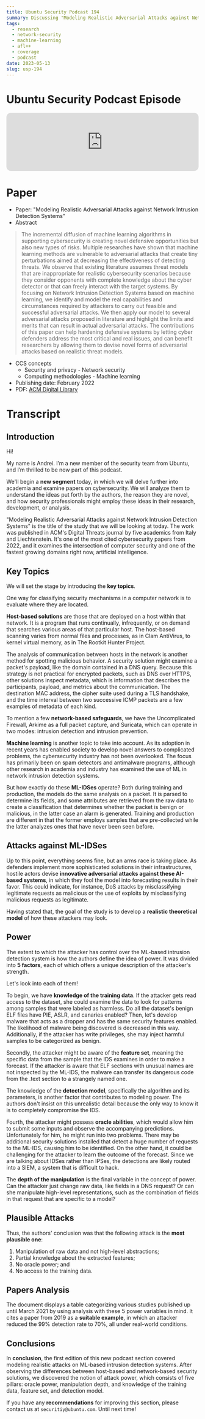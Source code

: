 ```yaml
---
title: Ubuntu Security Podcast 194
summary: Discussing "Modeling Realistic Adversarial Attacks against Network Intrusion Detection Systems"
tags:
  - research
  - network-security
  - machine-learning
  - afl++
  - coverage
  - podcast
date: 2023-05-13
slug: usp-194
---
```


# Ubuntu Security Podcast Episode

<iframe style="border-radius:12px" src="https://open.spotify.com/embed/episode/1yJGM0yCyt94UrWgbKUie5?utm_source=generator&theme=0" width="100%" height="152" frameBorder="0" allowfullscreen="" allow="autoplay; clipboard-write; encrypted-media; fullscreen; picture-in-picture" loading="lazy"></iframe>

# Paper

- Paper: "Modeling Realistic Adversarial Attacks against Network Intrusion Detection Systems"
- Abstract

> The incremental diffusion of machine learning algorithms in supporting cybersecurity is creating novel defensive opportunities but also new types of risks. Multiple researches have shown that machine learning methods are vulnerable to adversarial attacks that create tiny perturbations aimed at decreasing the effectiveness of detecting threats. We observe that existing literature assumes threat models that are inappropriate for realistic cybersecurity scenarios because they consider opponents with complete knowledge about the cyber detector or that can freely interact with the target systems. By focusing on Network Intrusion Detection Systems based on machine learning, we identify and model the real capabilities and circumstances required by attackers to carry out feasible and successful adversarial attacks. We then apply our model to several adversarial attacks proposed in literature and highlight the limits and merits that can result in actual adversarial attacks. The contributions of this paper can help hardening defensive systems by letting cyber defenders address the most critical and real issues, and can benefit researchers by allowing them to devise novel forms of adversarial attacks based on realistic threat models.

- CCS concepts
	- Security and privacy - Network security
	- Computing methodologies - Machine learning
- Publishing date: February 2022
- PDF: [ACM Digital Library](https://dl.acm.org/doi/pdf/10.1145/3469659)

# Transcript

## Introduction

Hi!

My name is Andrei. I’m a new member of the security team from Ubuntu, and I’m thrilled to be now part of this podcast.

We'll begin a **new segment** today, in which we will delve further into academia and examine papers on cybersecurity. We will analyze them to understand the ideas put forth by the authors, the reason they are novel, and how security professionals might employ these ideas in their research, development, or analysis.

"Modeling Realistic Adversarial Attacks against Network Intrusion Detection Systems" is the title of the study that we will be looking at today. The work was published in ACM's Digital Threats journal by five academics from Italy and Liechtenstein. It's one of the most cited cybersecurity papers from 2022, and it examines the intersection of computer security and one of the fastest growing domains right now, artificial intelligence.

## Key Topics

We will set the stage by introducing the **key topics**.

One way for classifying security mechanisms in a computer network is to evaluate where they are located.

**Host-based solutions** are those that are deployed on a host within that network. It is a program that runs continually, infrequently, or on demand that searches various areas of that particular host. The host-based scanning varies from normal files and processes, as in Clam AntiVirus, to kernel virtual memory, as in The Rootkit Hunter Project.

The analysis of communication between hosts in the network is another method for spotting malicious behavior. A security solution might examine a packet's payload, like the domain contained in a DNS query. Because this strategy is not practical for encrypted packets, such as DNS over HTTPS, other solutions inspect metadata, which is information that describes the participants, payload, and metrics about the communication. The destination MAC address, the cipher suite used during a TLS handshake, and the time interval between two successive ICMP packets are a few examples of metadata of each kind.

To mention a few **network-based safeguards**, we have the Uncomplicated Firewall, Arkime as a full packet capture, and Suricata, which can operate in two modes: intrusion detection and intrusion prevention.

**Machine learning** is another topic to take into account. As its adoption in recent years has enabled society to develop novel answers to complicated problems, the cybersecurity industry has not been overlooked. The focus has primarily been on spam detectors and antimalware programs, although other research in academia and industry has examined the use of ML in network intrusion detection systems.

But how exactly do these **ML-IDSes** operate? Both during training and production, the models do the same analysis on a packet. It is parsed to determine its fields, and some attributes are retrieved from the raw data to create a classification that determines whether the packet is benign or malicious, in the latter case an alarm is generated. Training and production are different in that the former employs samples that are pre-collected while the latter analyzes ones that have never been seen before.

## Attacks against ML-IDSes

Up to this point, everything seems fine, but an arms race is taking place. As defenders implement more sophisticated solutions in their infrastructures, hostile actors devise **innovative adversarial attacks against these AI-based systems**, in which they fool the model into forecasting results in their favor. This could indicate, for instance, DoS attacks by misclassifying legitimate requests as malicious or the use of exploits by misclassifying malicious requests as legitimate.

Having stated that, the goal of the study is to develop a **realistic theoretical model** of how these attackers may look.

## Power

The extent to which the attacker has control over the ML-based intrusion detection system is how the authors define the idea of power. It was divided into **5 factors**, each of which offers a unique description of the attacker's strength.

Let's look into each of them!

To begin, we have **knowledge of the training data**. If the attacker gets read access to the dataset, she could examine the data to look for patterns among samples that were labeled as harmless. Do all the dataset's benign ELF files have PIE, ASLR, and canaries enabled? Then, let's develop malware that acts as a dropper and has the same security features enabled. The likelihood of malware being discovered is decreased in this way. Additionally, if the attacker has write privileges, she may inject harmful samples to be categorized as benign.

Secondly, the attacker might be aware of the **feature set**, meaning the specific data from the sample that the IDS examines in order to make a forecast. If the attacker is aware that ELF sections with unusual names are not inspected by the ML-IDS, the malware can transfer its dangerous code from the .text section to a strangely named one.

The knowledge of the **detection model**, specifically the algorithm and its parameters, is another factor that contributes to modeling power. The authors don't insist on this unrealistic detail because the only way to know it is to completely compromise the IDS.

Fourth, the attacker might possess **oracle abilities**, which would allow him to submit some inputs and observe the accompanying predictions. Unfortunately for him, he might run into two problems. There may be additional security solutions installed that detect a huge number of requests to the ML-IDS, causing him to be identified. On the other hand, it could be challenging for the attacker to learn the outcome of the forecast. Since we are talking about IDSes rather than IPSes, the detections are likely routed into a SIEM, a system that is difficult to hack.

The **depth of the manipulation** is the final variable in the concept of power. Can the attacker just change raw data, like fields in a DNS request? Or can she manipulate high-level representations, such as the combination of fields in that request that are specific to a model?

## Plausible Attacks

Thus, the authors' conclusion was that the following attack is the **most plausible one**:

1. Manipulation of raw data and not high-level abstractions;
2. Partial knowledge about the extracted features;
3. No oracle power; and
4. No access to the training data.

## Papers Analysis

The document displays a table categorizing various studies published up until March 2021 by using analysis with these 5 power variables in mind. It cites a paper from 2019 as a **suitable example**, in which an attacker reduced the 99% detection rate to 70%, all under real-world conditions.

## Conclusions

In **conclusion**, the first edition of this new podcast section covered modeling realistic attacks on ML-based intrusion detection systems. After observing the differences between host-based and network-based security solutions, we discovered the notion of attack power, which consists of five pillars: oracle power, manipulation depth, and knowledge of the training data, feature set, and detection model.

If you have any **recommendations** for improving this section, please contact us at `securitiy@ubuntu.com`. Until next time!


